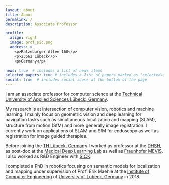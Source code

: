 ```yaml
---
layout: about
title: About
permalink: /
description: Associate Professor

profile:
  align: right
  image: prof_pic.png
  address: >
    <p>Ratzeburger Allee 160</p>
    <p>23562 Lübeck</p>
    <p>Germany</p>

news: true  # includes a list of news items
selected_papers: true # includes a list of papers marked as "selected={true}"
social: true  # includes social icons at the bottom of the page
---
```


I am an associate professor for computer science at the [Technical University of Applied Sciences Lübeck, Germany](https://www.th-luebeck.de/). 

My research is at intersection of computer vision, robotics and machine learning. I mainly focus on geometric vision and deep learning for navigation tasks such as simultaneous localization and mapping (SLAM), structure from motion (SfM) and more generally image registration. I currently work on applications of SLAM and SfM for endoscopy as well as registration for image guided therapies.

Before joining the [TH Lübeck, Germany](https://www.th-luebeck.de/) I worked as professor at the [DHSH](https://www.dhsh.de), as post-doc at the [Medical Deep Learning Lab](https://www.imi.uni-luebeck.de/en/research/medical-deep-learning-lab.html) as well as [Fraunhofer MEVIS](https://www.mevis.fraunhofer.de). I also worked as R&D Engineer with  [SICK](https://www.sick.com/de/de/).

I completed a PhD in robotics focusing on semantic models for localization and mapping under supervision of Prof. Erik Maehle at the [Institute of Computer Engineering](https://www.iti.uni-luebeck.de) of [University of Lübeck, Germany](https://www.uni-luebeck.de/universitaet/universitaet.html) in 2018. 
